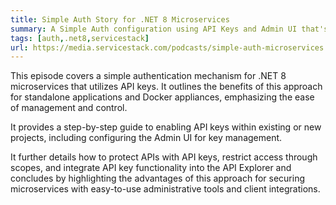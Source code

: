 ```yaml
---
title: Simple Auth Story for .NET 8 Microservices
summary: A Simple Auth configuration using API Keys and Admin UI that's ideal for .NET 8 Microservices
tags: [auth,.net8,servicestack]
url: https://media.servicestack.com/podcasts/simple-auth-microservices.mp3
---
```


This episode covers a simple authentication mechanism for .NET 8 microservices that utilizes API keys. 
It outlines the benefits of this approach for standalone applications and Docker appliances, 
emphasizing the ease of management and control. 

It provides a step-by-step guide to enabling API keys within existing or new projects, 
including configuring the Admin UI for key management. 

It further details how to protect APIs with API keys, restrict access through scopes, 
and integrate API key functionality into the API Explorer and concludes by highlighting the 
advantages of this approach for securing microservices with easy-to-use administrative tools 
and client integrations.